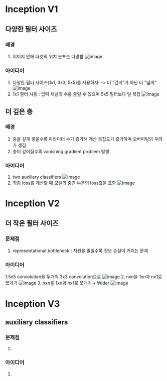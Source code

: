 # Inception V1
## 다양한 필터 사이즈
### 배경
1. 이미지 안에 타겟의 위치 분포는 다양함
![image](https://user-images.githubusercontent.com/74392995/125406583-f1e7f200-e3f3-11eb-8e83-4dda1b99d47c.png)
### 아이디어
1. 다양한 필터 사이즈(1x1, 3x3, 5x5)를 사용하자! -> 더 "깊게"가 아닌 더 "넓게"
![image](https://user-images.githubusercontent.com/74392995/125408465-e4cc0280-e3f5-11eb-9975-593b0a94bf00.png)
2. 1x1 필터 사용 : 입력 채널의 수를 줄일 수 있으며 5x5 필터보다 덜 복잡
![image](https://user-images.githubusercontent.com/74392995/125408812-40968b80-e3f6-11eb-80be-d34bdde74492.png)
## 더 깊은 층
### 배경
1. 층을 깊게 쌓을수록 파라미터 수가 증가해 계산 복잡도가 증가하며 오버피팅의 우려가 생김
2. 층이 깊어질수록 vanishing gradient problem 발생
### 아이디어
1. two auxiliary classifiers
![image](https://user-images.githubusercontent.com/74392995/125410471-df6fb780-e3f7-11eb-8cb3-9bb8196803ad.png)
2. 최종 loss를 계산할 때 모델의 중간 부분의 loss값을 포함
![image](https://user-images.githubusercontent.com/74392995/125410586-ff06e000-e3f7-11eb-846a-df67b0894225.png)
# Inception V2
## 더 작은 필터 사이즈
### 문제점
1. representational bottleneck : 차원을 줄일수록 정보 손실이 커지는 문제
### 아이디어
1.5x5 convolution을 두개의 3x3 convolution으로 
![image](https://user-images.githubusercontent.com/74392995/125412676-16df6380-e3fa-11eb-9a5d-c664fffe07ff.png)
2. nxn을 1xn과 nx1로 쪼개기
![image](https://user-images.githubusercontent.com/74392995/125414699-fd24bdfa-ecab-4f9a-9da9-1b871df7e1d3.png)
3. nxn을 1xn과 nx1로 쪼개기 + Wider
![image](https://user-images.githubusercontent.com/74392995/125415113-b2775fb5-f6a1-4737-bbe9-c510a1975aeb.png)
# Inception V3
## auxiliary classifiers
### 문제점
1.
### 아이디어
1.
